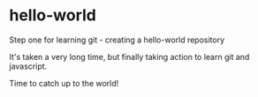 # hello-world
Step one for learning git - creating a hello-world repository

It's taken a very long time, but finally taking action to learn git and javascript.

Time to catch up to the world!
